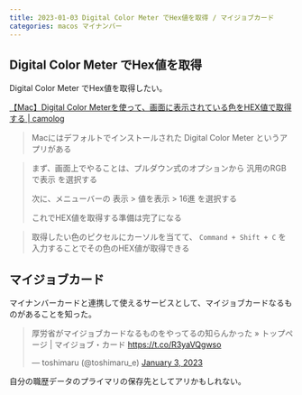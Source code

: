 ```yaml
---
title: 2023-01-03 Digital Color Meter でHex値を取得 / マイジョブカード
categories: macos マイナンバー
---
```


## Digital Color Meter でHex値を取得

Digital Color Meter でHex値を取得したい。

[【Mac】Digital Color Meterを使って、画面に表示されている色をHEX値で取得する \| camolog](https://expfrom.me/get-color-with-mac-built-in-app/)

> Macにはデフォルトでインストールされた Digital Color Meter というアプリがある

> まず、画面上でやることは、プルダウン式のオプションから 汎用のRGBで表示 を選択する
>
> 次に、メニューバーの 表示 > 値を表示 > 16進 を選択する
>
> これでHEX値を取得する準備は完了になる

> 取得したい色のピクセルにカーソルを当てて、 `Command + Shift + C` を入力することでその色のHEX値が取得できる

## マイジョブカード

マイナンバーカードと連携して使えるサービスとして、マイジョブカードなるものがあることを知った。

<blockquote class="twitter-tweet"><p lang="ja" dir="ltr">厚労省がマイジョブカードなるものをやってるの知らんかった » トップページ | マイジョブ・カード <a href="https://t.co/R3yaVQgwso">https://t.co/R3yaVQgwso</a></p>&mdash; toshimaru (@toshimaru_e) <a href="https://twitter.com/toshimaru_e/status/1610075027063599104?ref_src=twsrc%5Etfw">January 3, 2023</a></blockquote> <script async src="https://platform.twitter.com/widgets.js" charset="utf-8"></script>

自分の職歴データのプライマリの保存先としてアリかもしれない。
